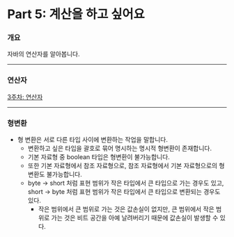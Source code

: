 # Part 5: 계산을 하고 싶어요

### 개요

자바의 연산자를 알아봅니다.

---

### 연산자

[3주차: 연산자](https://www.notion.so/3-343b00863e8a4d89a256744cebd8e29d) 

---

### 형변환

- 형 변환은 서로 다른 타입 사이에 변환하는 작업을 말합니다.
    - 변환하고 싶은 타입을 괄호로 묶어 명시하는 명시적 형변환이 존재합니다.
    - 기본 자료형 중 boolean 타입은 형변환이 불가능합니다.
    - 또한 기본 자료형에서 참조 자료형으로, 참조 자료형에서 기본 자료형으로의 형 변환도 불가능합니다.
    - byte → short 처럼 표현 범위가 작은 타입에서 큰 타입으로 가는 경우도 있고, short → byte 처럼 표현 범위가 작은 타입에서 큰 타입으로 변환되는 경우도 있다.
        - 작은 범위에서 큰 범위로 가는 것은 값손실이 없지만, 큰 범위에서 작은 범위로 가는 것은 비트 공간을 아예 날려버리기 때문에 값손실이 발생할 수 있다.